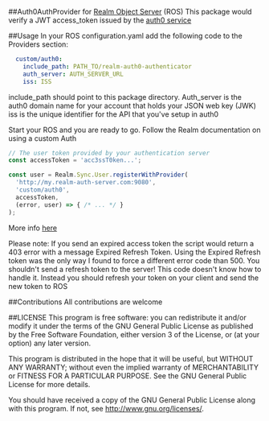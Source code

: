 ##Auth0AuthProvider for [Realm Object Server](https://realm.io/docs/realm-object-server/) (ROS)
This package would verify a JWT access_token issued by the [auth0 service](https://auth0.com/)

##Usage
In your ROS configuration.yaml add the following code to the Providers section:

```yaml
  custom/auth0:
    include_path: PATH_TO/realm-auth0-authenticator
    auth_server: AUTH_SERVER_URL
    iss: ISS
```

include_path should point to this package directory.
Auth_server is the auth0 domain name for your account that holds your JSON web key (JWK)
iss is the unique identifier for the API that you've setup in auth0


Start your ROS and you are ready to go. Follow the Realm documentation on using a custom Auth 

```js
// The user token provided by your authentication server
const accessToken = 'acc3ssT0ken...';

const user = Realm.Sync.User.registerWithProvider(
  'http://my.realm-auth-server.com:9080',
  'custom/auth0',
  accessToken,
  (error, user) => { /* ... */ }
);
```

More info [here](https://realm.io/docs/javascript/latest/#sync)

Please note:
If you send an expired access token the script would return a 403 error
with a message Expired Refresh Token. Using the Expired Refresh token was the only way
I found to force a different error code than 500. You shouldn't send a refresh token to the server! 
This code doesn't know how to handle it. Instead you should refresh your token on your client and send the new token
to ROS

##Contributions
All contributions are welcome

##LICENSE
This program is free software: you can redistribute it and/or modify
it under the terms of the GNU General Public License as published by
the Free Software Foundation, either version 3 of the License, or
(at your option) any later version.

This program is distributed in the hope that it will be useful,
but WITHOUT ANY WARRANTY; without even the implied warranty of
MERCHANTABILITY or FITNESS FOR A PARTICULAR PURPOSE.  See the
GNU General Public License for more details.

You should have received a copy of the GNU General Public License
along with this program.  If not, see <http://www.gnu.org/licenses/>.
